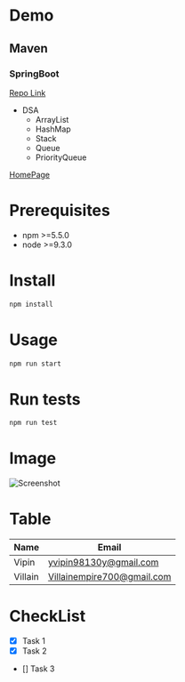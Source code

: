 # Demo
## Maven
### SpringBoot

[Repo Link]("www.google.com")

* DSA
  * ArrayList
  * HashMap
  * Stack
  * Queue
  * PriorityQueue

[HomePage](https://github.com/VillainEmpire/Springboot.git)

# Prerequisites
* npm >=5.5.0
* node >=9.3.0

# Install
```bash
npm install
```
# Usage
```bash
npm run start
```
# Run tests
```bash
npm run test
```
# Image
![Screenshot](https://markdown-here.com/img/icon256.png)

# Table

| Name   |    Email                 |
|--------|--------------------      |
|Vipin   | yvipin98130y@gmail.com   |
|Villain | Villainempire700@gmail.com|

# CheckList
* [x] Task 1
* [x] Task 2
* [] Task 3

